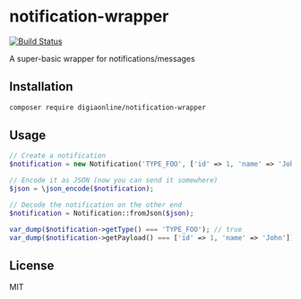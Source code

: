 # notification-wrapper

[![Build Status](https://travis-ci.org/digiaonline/notification-wrapper.svg?branch=master)](https://travis-ci.org/digiaonline/notification-wrapper)

A super-basic wrapper for notifications/messages

## Installation

```bash
composer require digiaonline/notification-wrapper
```

## Usage

```php
// Create a notification
$notification = new Notification('TYPE_FOO', ['id' => 1, 'name' => 'John']);

// Encode it as JSON (now you can send it somewhere)
$json = \json_encode($notification);

// Decode the notification on the other end
$notification = Notification::fromJson($json);

var_dump($notification->getType() === 'TYPE_FOO'); // true
var_dump($notification->getPayload() === ['id' => 1, 'name' => 'John']); // true
```

## License

MIT
